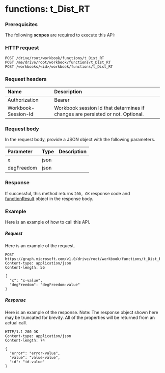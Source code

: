 # functions: t_Dist_RT


### Prerequisites
The following **scopes** are required to execute this API: 
### HTTP request
<!-- { "blockType": "ignored" } -->
```http
POST /drive/root/workbook/functions/t_Dist_RT
POST /me/drive/root/workbook/functions/t_Dist_RT
POST /workbooks/<id>/workbook/functions/t_Dist_RT

```
### Request headers
| Name       | Description|
|:---------------|:----------|
| Authorization  | Bearer <code>|
| Workbook-Session-Id  | Workbook session Id that determines if changes are persisted or not. Optional.|

### Request body
In the request body, provide a JSON object with the following parameters.

| Parameter	   | Type	|Description|
|:---------------|:--------|:----------|
|x|json||
|degFreedom|json||

### Response
If successful, this method returns `200, OK` response code and [functionResult](../resources/functionresult.md) object in the response body.

### Example
Here is an example of how to call this API.
##### Request
Here is an example of the request.
<!-- {
  "blockType": "request",
  "name": "functions_t_dist_rt"
}-->
```http
POST https://graph.microsoft.com/v1.0/drive/root/workbook/functions/t_Dist_RT
Content-type: application/json
Content-length: 56

{
  "x": "x-value",
  "degFreedom": "degFreedom-value"
}
```

##### Response
Here is an example of the response. Note: The response object shown here may be truncated for brevity. All of the properties will be returned from an actual call.
<!-- {
  "blockType": "response",
  "truncated": true,
  "@odata.type": "microsoft.graph.functionResult"
} -->
```http
HTTP/1.1 200 OK
Content-type: application/json
Content-length: 74

{
  "error": "error-value",
  "value": "value-value",
  "id": "id-value"
}
```

<!-- uuid: 8fcb5dbc-d5aa-4681-8e31-b001d5168d79
2015-10-25 14:57:30 UTC -->
<!-- {
  "type": "#page.annotation",
  "description": "functions: t_Dist_RT",
  "keywords": "",
  "section": "documentation",
  "tocPath": ""
}-->
